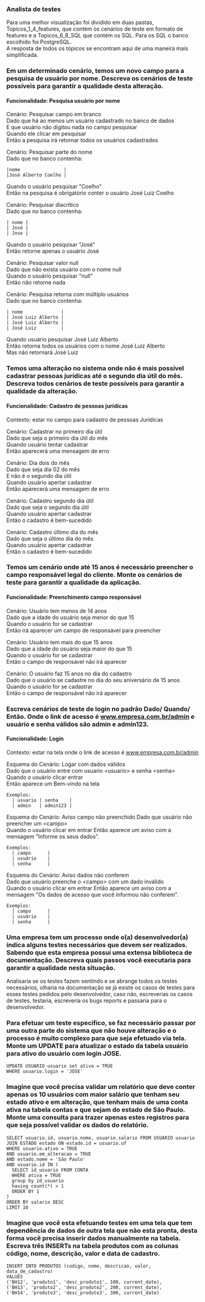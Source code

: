 ### Analista de testes

Para uma melhor visualização foi dividido em duas pastas, Topicos_1_4_features, que contém os cenários de teste em formato de features e a Topicos_6_8_SQL que contém os SQL. Para os SQL o banco escolhido foi PostgreSQL.   
A resposta de todos os tópicos se encontram aqui de uma maneira mais simplificada.


### Em um determinado cenário, temos um novo campo para a pesquisa de usuário por nome. Descreva os cenários de teste possíveis para garantir a qualidade desta alteração.

#### Funcionalidade: Pesquisa usuário por nome
Cenário: Pesquisar campo em branco          
Dado que há ao menos um usuário cadastrado no banco de dados    
E que usuário não digitou nada no campo pesquisar   
Quando ele clicar em pesquisar  
Então a pesquisa irá retornar todos os usuários cadastrados


Cenário: Pesquisar parte do nome    
Dado que no banco contenha:  
``` 
|nome                |    
|José Alberto Coelho | 
```   
Quando o usuário pesquisar "Coelho"   
Então na pesquisa é obrigatório conter o usuário José Luiz Coelho


Cenário: Pesquisar diacrítico   
Dado que no banco contenha:
```   
| nome |    
| José |    
| Jose |
```   
Quando o usuário pesquisar "José"   
Então retorne apenas o usuário José   

Cenário: Pesquisar valor null   
Dado que não exista usuário com o nome null   
Quando o usuário pesquisar "null"   
Então não retorne nada    

Cenário: Pesquisa retorna com múltiplo usuários   
Dado que no banco contenha:  
``` 
| nome              |    
| José Luiz Alberto |     
| José Luiz Alberto |    
| José Luiz         |   
```
Quando usuário pesquisar José Luiz Alberto    
Então retorna todos os usuários com o nome José Luiz Alberto    
Mas não retornará José Luiz


### Temos uma alteração no sistema onde não é mais possível cadastrar pessoas jurídicas até o segundo dia útil do mês. Descreva todos cenários de teste possíveis para garantir a qualidade da alteração.

#### Funcionalidade: Cadastro de pessoas jurídicas
Contexto: estar no campo para cadastro de pessoas Jurídicas

Cenário: Cadastrar no primeiro dia útil   
Dado que seja o primeiro dia útil do mês    
Quando usuário tentar cadastrar   
Então aparecerá uma mensagem de erro

Cenário: Dia dois do mês    
Dado que seja dia 02 do mês   
E não é o segundo dia útil    
Quando usuário apertar cadastrar    
Então aparecerá uma mensagem de erro    

Cenário: Cadastro segundo dia útil    
Dado que seja o segundo dia útil    
Quando usuário apertar cadastrar    
Então o cadastro é bem-sucedido   

Cenário: Cadastro último dia do mês   
Dado que seja o último dia do mês   
Quando usuário apertar cadastrar    
Então o cadastro é bem-sucedido 


### Temos um cenário onde até 15 anos é necessário preencher o campo responsável legal do cliente. Monte os cenários de teste para garantir a qualidade da aplicação.

#### Funcionalidade: Preenchimento campo responsável

Cenário: Usuário tem menos de 14 anos   
Dado que a idade do usuário seja menor do que 15    
Quando o usuário for se cadastrar   
Então irá aparecer um campo de responsável para preencher   

Cenário: Usuário tem mais do que 15 anos    
Dado que a idade do usuário seja maior do que 15    
Quando o usuário for se cadastrar   
Então o campo de responsável não irá aparecer
 
Cenário: O usuário faz 15 anos no dia do cadastro   
Dado que o usuário se cadastre no dia do seu aniversário de 15 anos   
Quando o usuário for se cadastrar   
Então o campo de responsável não irá aparecer   

### Escreva cenários de teste de login no padrão Dado/ Quando/ Então. Onde o link de acesso é www.empresa.com.br/admin e usuário e senha válidos são admin e admin123.
 
#### Funcionalidade: Login
Contexto: estar na tela onde o link de acesso é www.empresa.com.br/admin

Esquema do Cenário: Logar com dados válidos    
Dado que o usuário entre com usuario \<usuario> e senha \<senha>  
Quando o usuário clicar entrar    
Então aparece um Bem-vindo na tela   

    Exemplos: 
      | usuario | senha    |
      | admin   | admin123 |



Esquema do Cenário: Aviso campo não preenchido
Dado que usuário não preencher um \<campo>    
Quando o usuário clicar em entrar
Então aparece um aviso com a mensagem "Informe os seus dados". 

    Exemplos: 
      | campo      |
      | usuário    |
      | senha      |



  Esquema do Cenário: Aviso dados não conferem    
    Dado que usuário preenche o \<campo> com um dado inválido    
    Quando o usuário clicar em entrar 
    Então aparece um aviso com a mensagem "Os dados de acesso que você informou não conferem".  

    Exemplos: 
      | campo      |
      | usuário    |
      | senha      |

### Uma empresa tem um processo onde o(a) desenvolvedor(a) indica alguns testes necessários que devem ser realizados. Sabendo que esta empresa possuí uma extensa biblioteca de documentação. Descreva quais passos você executaria para garantir a qualidade nesta situação.

Analisaria se os testes fazem sentindo e se abrange todos os testes necessários, olharia na documentação se já existe os casos de testes para esses testes pedidos pelo desenvolvedor, caso não, escreverias os casos de testes, testaria, escreveria os bugs reports e passaria para o desenvolvedor.

### Para efetuar um teste especifico, se faz necessário passar por uma outra parte do sistema que não houve alteração e o processo é muito complexo para que seja efetuado via tela. Monte um UPDATE para atualizar o estado da tabela usuário para ativo do usuário com login JOSE.
```
UPDATE USUARIO usuario set ativo = TRUE
WHERE usuario.login = 'JOSE'
```
### Imagine que você precisa validar um relatório que deve conter apenas os 10 usuários com maior salário que tenham seu estado ativo e em alteração, que tenham mais de uma conta ativa na tabela contas e que sejam do estado de São Paulo. Monte uma consulta para trazer apenas estes registros para que seja possível validar os dados do relatório.
```
SELECT usuario.id, usuario.nome, usuario.salario FROM USUARIO usuario
JOIN ESTADO estado ON estado.id = usuario.uf
WHERE usuario.ativo = TRUE
AND usuario.em_alteracao = TRUE
AND estado.nome = 'São Paulo'
AND usuario.id IN (
  SELECT id_usuario FROM CONTA 
  WHERE ativa = TRUE 
  group by id_usuario
  having count(*) > 1
  ORDER BY 1
)
ORDER BY salario DESC
LIMIT 10
```
### Imagine que você esta efetuando testes em uma tela que tem dependência de dados de outra tela que não esta pronta, desta forma você precisa inserir dados manualmente na tabela. Escreva três INSERTs na tabela produtos com as colunas código, nome, descrição, valor e data de cadastro.
```
INSERT INTO PRODUTOS (codigo, nome, descricao, valor, data_de_cadastro) 
VALUES 
('BH12', 'produto1', 'desc_produto1', 100, current_date),
('BH13', 'produto2', 'desc_produto2', 200, current_date),
('BH14', 'produto3', 'desc_produto3', 300, current_date)
```
